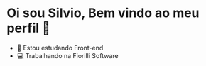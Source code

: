  # Oi sou Silvio, Bem vindo ao meu perfil 👋

- 📖 Estou estudando Front-end
- 💻 Trabalhando na Fiorilli Software
